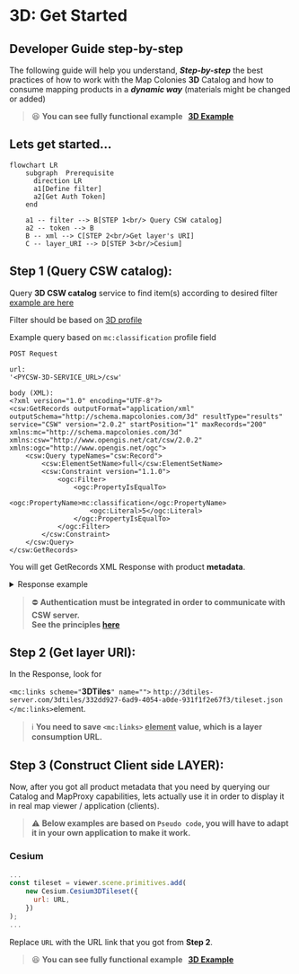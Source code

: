 # 3D: Get Started
## Developer Guide step-by-step <!-- {docsify-ignore} -->
The following guide will help you understand, ***Step-by-step*** the best practices of how to work with the Map Colonies **3D** Catalog and how to consume mapping products in a ***dynamic way*** (materials might be changed or added)

> :satisfied: **You can see fully functional example &nbsp; [3D Example](.//assets/examples/3d/index.html)**


## Lets get started…
```mermaid
flowchart LR
    subgraph  Prerequisite
      direction LR
      a1[Define filter]
      a2[Get Auth Token]
    end

    a1 -- filter --> B[STEP 1<br/> Query CSW catalog]
    a2 -- token --> B
    B -- xml --> C[STEP 2<br/>Get layer's URI]
    C -- layer_URI --> D[STEP 3<br/>Cesium]
```

## Step 1 (Query CSW catalog):
Query **3D CSW catalog** service to find item(s) according to desired filter [example are here](/catalog-information/query-examples.md)

Filter should be based on [3D profile](/catalog-information/v1_0/3d_profile.md)

Example query based on `mc:classification` profile field
```
POST Request

url:
'<PYCSW-3D-SERVICE_URL>/csw'

body (XML):
<?xml version="1.0" encoding="UTF-8"?>
<csw:GetRecords outputFormat="application/xml"  outputSchema="http://schema.mapcolonies.com/3d" resultType="results" service="CSW" version="2.0.2" startPosition="1" maxRecords="200" xmlns:mc="http://schema.mapcolonies.com/3d" xmlns:csw="http://www.opengis.net/cat/csw/2.0.2" xmlns:ogc="http://www.opengis.net/ogc">
    <csw:Query typeNames="csw:Record">
        <csw:ElementSetName>full</csw:ElementSetName>
        <csw:Constraint version="1.1.0">
            <ogc:Filter>
                <ogc:PropertyIsEqualTo>
                    <ogc:PropertyName>mc:classification</ogc:PropertyName>
                    <ogc:Literal>5</ogc:Literal>
                </ogc:PropertyIsEqualTo>
            </ogc:Filter>
        </csw:Constraint>
    </csw:Query>
</csw:GetRecords>
```

You will get GetRecords XML Response with product **metadata**.

<details>
  <summary>Response example</summary>

  ``` xml
    <?xml version="1.0" encoding="UTF-8"?>
    <!-- pycsw 2.7.dev0 -->
    <csw:GetRecordsResponse xmlns:csw="http://www.opengis.net/cat/csw/2.0.2" xmlns:dc="http://purl.org/dc/elements/1.1/" xmlns:dct="http://purl.org/dc/terms/" xmlns:gmd="http://www.isotc211.org/2005/gmd" xmlns:gml="http://www.opengis.net/gml" xmlns:mc="http://schema.mapcolonies.com/3d" xmlns:ows="http://www.opengis.net/ows" xmlns:xs="http://www.w3.org/2001/XMLSchema" xmlns:xsi="http://www.w3.org/2001/XMLSchema-instance" version="2.0.2" xsi:schemaLocation="http://www.opengis.net/cat/csw/2.0.2 http://schemas.opengis.net/csw/2.0.2/CSW-discovery.xsd">
    <csw:SearchStatus timestamp="2022-03-27T06:45:54Z" />
    <csw:SearchResults numberOfRecordsMatched="1" numberOfRecordsReturned="1" nextRecord="0" recordSchema="http://schema.mapcolonies.com/3d" elementSet="full">
        <mc:MC3DRecord>
            <mc:accuracyLEP90>999</mc:accuracyLEP90>
            <mc:accuracySE90>250</mc:accuracySE90>
            <mc:classification>5</mc:classification>
            <mc:compartmentalization>string</mc:compartmentalization>
            <mc:creationDateUTC>2022-03-22T08:54:28Z</mc:creationDateUTC>
            <mc:description>string</mc:description>
            <mc:footprint>0103000020E61000000100000005000000ED2918192DA241406AFF61D4F74A4040ED2918192DA24140F040CE07A550404038CF40C4C0A74140F040CE07A550404038CF40C4C0A741406AFF61D4F74A4040ED2918192DA241406AFF61D4F74A4040</mc:footprint>
            <mc:geographicArea>string</mc:geographicArea>
            <mc:heightRangeFrom>0</mc:heightRangeFrom>
            <mc:heightRangeTo>0</mc:heightRangeTo>
            <mc:maxHorizontalAccuracyCE90>0</mc:maxHorizontalAccuracyCE90>
            <mc:id>e3e95ea1-dbb1-4f0a-abb3-3f430e82b81e</mc:id>
            <mc:links scheme="3DTiles" name="" description="">http://3dtiles-server.com/3dtiles/332dd927-6ad9-4054-a0de-931f1f2e67f3/tileset.json</mc:links>
            <mc:maxFlightAlt>0</mc:maxFlightAlt>
            <mc:maxResolutionMeter>1.5</mc:maxResolutionMeter>
            <mc:minFlightAlt>0</mc:minFlightAlt>
            <mc:minResolutionMeter>1.1</mc:minResolutionMeter>
            <mc:nominalResolution>5</mc:nominalResolution>
            <mc:producerName>string</mc:producerName>
            <mc:productBBox>35.2670012825,32.5856881598,35.3105702702,32.6300363309</mc:productBBox>
            <mc:productId>e3e95ea1-dbb1-4f0a-abb3-3f430e82b81e</mc:productId>
            <mc:productName>Afula</mc:productName>
            <mc:productType>3DPhotoRealistic</mc:productType>
            <mc:productVersion>1</mc:productVersion>
            <mc:productionMethod>string</mc:productionMethod>
            <mc:productionSystem>string</mc:productionSystem>
            <mc:productionSystemVersion>string</mc:productionSystemVersion>
            <mc:region>string</mc:region>
            <mc:relativeAccuracyLE90>100</mc:relativeAccuracyLE90>
            <mc:sensors>OTHER</mc:sensors>
            <mc:imagingTimeEndUTC>2022-03-22T08:54:28Z</mc:imagingTimeEndUTC>
            <mc:imagingTimeBeginUTC>2022-03-22T08:54:28Z</mc:imagingTimeBeginUTC>
            <mc:SRS>4326</mc:SRS>
            <mc:SRSName>string</mc:SRSName>
            <mc:SRSOrigin>(30;40;50)</mc:SRSOrigin>
            <mc:type>RECORD_3D</mc:type>
            <mc:visualAccuracy>100</mc:visualAccuracy>
            <ows:BoundingBox crs="urn:x-ogc:def:crs:EPSG:6.11:4326" dimensions="2">
                <ows:LowerCorner>32.5856881598 35.2670012825</ows:LowerCorner>
                <ows:UpperCorner>32.6300363309 35.3105702702</ows:UpperCorner>
            </ows:BoundingBox>
        </mc:MC3DRecord>
    </csw:SearchResults>
    </csw:GetRecordsResponse>
  ```
</details>

> :no_entry: **Authentication must be integrated in order to communicate with CSW server.**<br/>
> **See the principles [here](/ogc-protocols/ogc-csw-auth.md)**

## Step 2 (Get layer URI):
In the Response, look for 

`<mc:links scheme="`<strong>3DTiles</strong>`" name="">`
  `http://3dtiles-server.com/3dtiles/332dd927-6ad9-4054-a0de-931f1f2e67f3/tileset.json`
`</mc:links>`element.

> :information_source: **You need to save `<mc:links>` <u>element</u> value, which is a layer consumption URL.**

## Step 3 (Construct Client side LAYER):
Now, after you got all product metadata that you need by querying our Catalog and MapProxy capabilities, lets actually use it in order to display it in real map viewer / application (clients).
> :warning: **Below examples are based on `Pseudo code`, you will have to adapt it in your own application to make it work.**

### Cesium
```javascript
...
const tileset = viewer.scene.primitives.add(
    new Cesium.Cesium3DTileset({
      url: URL,    
    })  
);
...
```
Replace `URL` with the URL link that you got from **Step 2**.

> :satisfied: **You can see fully functional example &nbsp; [3D Example](.//assets/examples/3d/index.html)**
